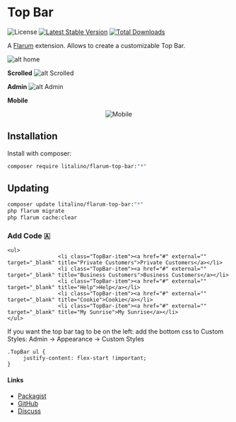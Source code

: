 # Top Bar

![License](https://img.shields.io/badge/license-MIT-blue.svg) [![Latest Stable Version](https://img.shields.io/packagist/v/litalino/flarum-top-bar.svg)](https://packagist.org/packages/litalino/flarum-top-bar) [![Total Downloads](https://img.shields.io/packagist/dt/litalino/flarum-top-bar.svg)](https://packagist.org/packages/litalino/flarum-top-bar)

A [Flarum](http://flarum.org) extension. Allows to create a customizable Top Bar.

![alt home](https://i.imgur.com/aohIU5N.png)

**Scrolled**
![alt Scrolled](https://i.imgur.com/X1zqLEG.png)

**Admin**
![alt Admin](https://i.imgur.com/vzOlWJo.png)

**Mobile**
<p align="center">
  <img src="https://i.imgur.com/a9aZXgL.png" title="Mobile"/>
</p>

## Installation

Install with composer:

```sh
composer require litalino/flarum-top-bar:"*"
```

## Updating

```sh
composer update litalino/flarum-top-bar:"*"
php flarum migrate
php flarum cache:clear
```
### Add Code 🇦

```
<ul>
                <li class="TopBar-item"><a href="#" external="" target="_blank" title="Private Customers">Private Customers</a></li>
                <li class="TopBar-item"><a href="#" external="" target="_blank" title="Business Customers">Business Customers</a></li>
                <li class="TopBar-item"><a href="#" external="" target="_blank" title="Help">Help</a></li>
                <li class="TopBar-item"><a href="#" external="" target="_blank" title="Cookie">Cookie</a></li>
                <li class="TopBar-item"><a href="#" external="" target="_blank" title="My Sunrise">My Sunrise</a></li>
</ul>
```

If you want the top bar tag to be on the left: add the bottom css to Custom Styles: Admin -> Appearance -> Custom Styles

```
.TopBar ul {
     justify-content: flex-start !important;
}
```


#### Links

- [Packagist](https://packagist.org/packages/litalino/flarum-top-bar)
- [GitHub](https://github.com/litalino/flarum-top-bar)
- [Discuss](https://discuss.flarum.org/d/33866-top-bar-extension)
